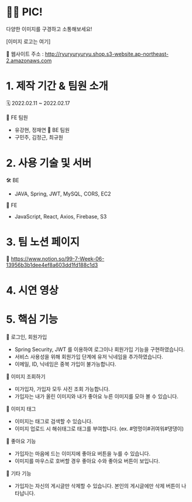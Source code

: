 # 🤳🏻 PIC!
다양한 이미지를 구경하고 소통해보세요!

[이미지 로고는 여기]






🔗 웹사이트 주소 : http://ryuryuryuryu.shop.s3-website.ap-northeast-2.amazonaws.com







# 1. 제작 기간 & 팀원 소개

🗓 2022.02.11 ~ 2022.02.17

👥 FE 팀원
  - 유강현, 정재연
👥 BE 팀원
  - 구민주, 김정근, 최규원


# 2. 사용 기술 및 서버

🛠 BE
  - JAVA, Spring, JWT, MySQL, CORS, EC2

🎨 FE
  - JavaScript, React, Axios, Firebase, S3


# 3. 팀 노션 페이지

🔗 https://www.notion.so/99-7-Week-06-13956b3b1dee4ef8a603dd1fd188c1d3


# 4. 시연 영상



# 5. 핵심 기능

🔐 로그인, 회원가입
  - Spring Security, JWT 를 이용하여 로그이나 회원가입 기능을 구현하였습니다.
  - 서비스 사용성을 위해 회원가입 단계에 유저 닉네임을 추가하였습니다.
  - 이메일, ID, 닉네임은 중복 가입이 불가능합니다.

👀 이미지 조회하기
  - 미가입자, 가입자 모두 사진 조회 가능합니다.
  - 가입자는 내가 올린 이미지와 내가 좋아요 누른 이미지를 모아 볼 수 있습니다.

🔖 이미지 태그
  - 이미지는 태그로 검색할 수 있습니다.
  - 이미지 업로드 시 해쉬태그로 태그를 부여합니다. (ex. #멍멍이#귀여워#댕댕이)
  
 💓 좋아요 기능
  - 가입자는 마음에 드는 이미지에 좋아요 버튼을 누를 수 있습니다.
  - 이미지를 마우스로 호버할 경우 좋아요 수와 좋아요 버튼이 보입니다.

 🎸 기타 기능
  - 가입자는 자신의 게시글만 삭제할 수 있습니다. 본인의 게시글에만 삭제 버튼이 나타납니다.
